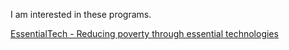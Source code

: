 I am interested in these programs.

[EssentialTech - Reducing poverty through essential technologies](https://cooperation.epfl.ch/essential-en)

